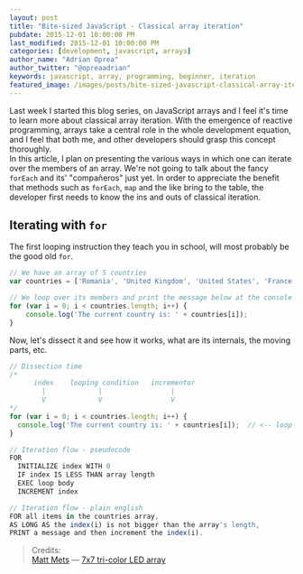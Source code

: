 ```yaml
---
layout: post
title: "Bite-sized JavaScript - Classical array iteration"
pubdate: 2015-12-01 10:00:00 PM
last_modified: 2015-12-01 10:00:00 PM
categories: [development, javascript, arrays]
author_name: "Adrian Oprea"
author_twitter: "@opreaadrian"
keywords: javascript, array, programming, beginner, iteration
featured_image: /images/posts/bite-sized-javascript-classical-array-iteration/post.jpg
---
```


Last week I started this blog series, on JavaScript arrays and I feel it's time to learn more about classical array iteration. With the emergence of reactive programming, arrays take a central role in the whole development equation, and I feel that both me, and other developers should grasp this concept thoroughly.  
In this article, I plan on presenting the various ways in which one can iterate over the members of an array. We're not going to talk about the fancy `forEach` and its' "compañeros" just yet. In order to appreciate the benefit that methods such as `forEach`, `map` and the like bring to the table, the developer first needs to know the ins and outs of classical iteration.

## Iterating with `for`

The first looping instruction they teach you in school, will most probably be the good old `for`.

```javascript
// We have an array of 5 countries
var countries = ['Romania', 'United Kingdom', 'United States', 'France', 'Canada'];

// We loop over its members and print the message below at the console
for (var i = 0; i < countries.length; i++) {
	console.log('The current country is: ' + countries[i]);
}
```

Now, let's dissect it and see how it works, what are its internals, the moving parts, etc.

```javascript
// Dissection time
/*
      index    looping condition   incrementor
        |             |                 |
        V             V                 V
*/
for (var i = 0; i < countries.length; i++) {
  console.log('The current country is: ' + countries[i]);  // <-- loop body
}

// Iteration flow - pseudocode
FOR
  INITIALIZE index WITH 0
  IF index IS LESS THAN array length
  EXEC loop body
  INCREMENT index

// Iteration flow - plain english
FOR all items in the countries array,
AS LONG AS the index(i) is not bigger than the array's length,
PRINT a message and then increment the index(i).
```

> Credits:   
> [Matt Mets](https://www.flickr.com/photos/cibomahto/) &mdash; [7x7 tri-color LED array](https://flic.kr/p/4qqJzZ)  
